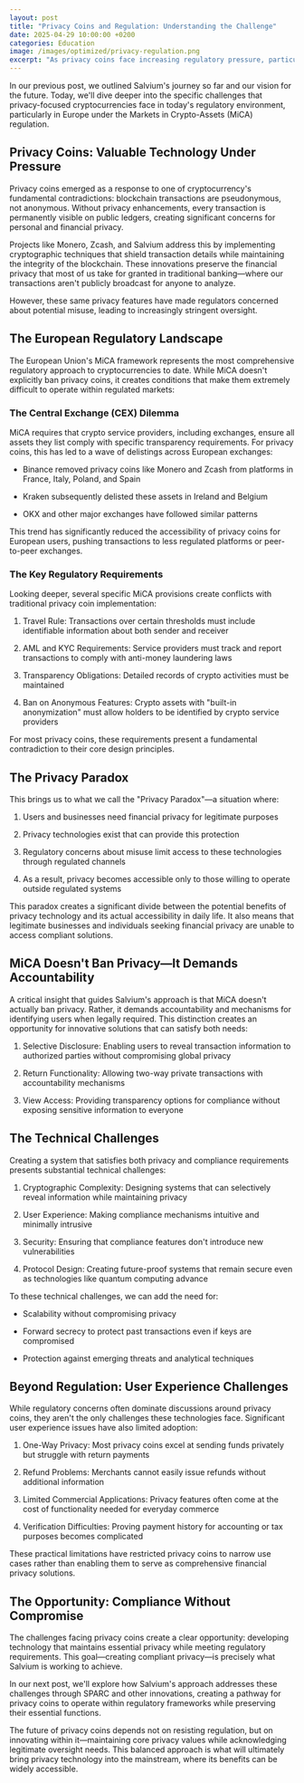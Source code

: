 ```yaml
---
layout: post
title: "Privacy Coins and Regulation: Understanding the Challenge"
date: 2025-04-29 10:00:00 +0200
categories: Education
image: /images/optimized/privacy-regulation.png
excerpt: "As privacy coins face increasing regulatory pressure, particularly under MiCA, we explore the challenges and opportunities in creating compliant privacy solutions."
---
```



In our previous post, we outlined Salvium's journey so far and our vision for the future. Today, we'll dive deeper into the specific challenges that privacy-focused cryptocurrencies face in today's regulatory environment, particularly in Europe under the Markets in Crypto-Assets (MiCA) regulation.

## Privacy Coins: Valuable Technology Under Pressure

Privacy coins emerged as a response to one of cryptocurrency's fundamental contradictions: blockchain transactions are pseudonymous, not anonymous. Without privacy enhancements, every transaction is permanently visible on public ledgers, creating significant concerns for personal and financial privacy.

Projects like Monero, Zcash, and Salvium address this by implementing cryptographic techniques that shield transaction details while maintaining the integrity of the blockchain. These innovations preserve the financial privacy that most of us take for granted in traditional banking—where our transactions aren't publicly broadcast for anyone to analyze.

However, these same privacy features have made regulators concerned about potential misuse, leading to increasingly stringent oversight.

## The European Regulatory Landscape

The European Union's MiCA framework represents the most comprehensive regulatory approach to cryptocurrencies to date. While MiCA doesn't explicitly ban privacy coins, it creates conditions that make them extremely difficult to operate within regulated markets:

### The Central Exchange (CEX) Dilemma

MiCA requires that crypto service providers, including exchanges, ensure all assets they list comply with specific transparency requirements. For privacy coins, this has led to a wave of delistings across European exchanges:

-   Binance removed privacy coins like Monero and Zcash from platforms in France, Italy, Poland, and Spain
    
-   Kraken subsequently delisted these assets in Ireland and Belgium
    
-   OKX and other major exchanges have followed similar patterns
    

This trend has significantly reduced the accessibility of privacy coins for European users, pushing transactions to less regulated platforms or peer-to-peer exchanges.

### The Key Regulatory Requirements

Looking deeper, several specific MiCA provisions create conflicts with traditional privacy coin implementation:

1.  Travel Rule: Transactions over certain thresholds must include identifiable information about both sender and receiver
    
2.  AML and KYC Requirements: Service providers must track and report transactions to comply with anti-money laundering laws
    
3.  Transparency Obligations: Detailed records of crypto activities must be maintained
    
4.  Ban on Anonymous Features: Crypto assets with "built-in anonymization" must allow holders to be identified by crypto service providers
    

For most privacy coins, these requirements present a fundamental contradiction to their core design principles.

## The Privacy Paradox

This brings us to what we call the "Privacy Paradox"—a situation where:

1.  Users and businesses need financial privacy for legitimate purposes
    
2.  Privacy technologies exist that can provide this protection
    
3.  Regulatory concerns about misuse limit access to these technologies through regulated channels
    
4.  As a result, privacy becomes accessible only to those willing to operate outside regulated systems
    

This paradox creates a significant divide between the potential benefits of privacy technology and its actual accessibility in daily life. It also means that legitimate businesses and individuals seeking financial privacy are unable to access compliant solutions.

## MiCA Doesn't Ban Privacy—It Demands Accountability

A critical insight that guides Salvium's approach is that MiCA doesn't actually ban privacy. Rather, it demands accountability and mechanisms for identifying users when legally required. This distinction creates an opportunity for innovative solutions that can satisfy both needs:

1.  Selective Disclosure: Enabling users to reveal transaction information to authorized parties without compromising global privacy
    
2.  Return Functionality: Allowing two-way private transactions with accountability mechanisms
    
3.  View Access: Providing transparency options for compliance without exposing sensitive information to everyone
    

## The Technical Challenges

Creating a system that satisfies both privacy and compliance requirements presents substantial technical challenges:

1.  Cryptographic Complexity: Designing systems that can selectively reveal information while maintaining privacy
    
2.  User Experience: Making compliance mechanisms intuitive and minimally intrusive
    
3.  Security: Ensuring that compliance features don't introduce new vulnerabilities
    
4.  Protocol Design: Creating future-proof systems that remain secure even as technologies like quantum computing advance
    

To these technical challenges, we can add the need for:

-   Scalability without compromising privacy
    
-   Forward secrecy to protect past transactions even if keys are compromised
    
-   Protection against emerging threats and analytical techniques
    

## Beyond Regulation: User Experience Challenges

While regulatory concerns often dominate discussions around privacy coins, they aren't the only challenges these technologies face. Significant user experience issues have also limited adoption:

1.  One-Way Privacy: Most privacy coins excel at sending funds privately but struggle with return payments
    
2.  Refund Problems: Merchants cannot easily issue refunds without additional information
    
3.  Limited Commercial Applications: Privacy features often come at the cost of functionality needed for everyday commerce
    
4.  Verification Difficulties: Proving payment history for accounting or tax purposes becomes complicated
    

These practical limitations have restricted privacy coins to narrow use cases rather than enabling them to serve as comprehensive financial privacy solutions.

## The Opportunity: Compliance Without Compromise

The challenges facing privacy coins create a clear opportunity: developing technology that maintains essential privacy while meeting regulatory requirements. This goal—creating compliant privacy—is precisely what Salvium is working to achieve.

In our next post, we'll explore how Salvium's approach addresses these challenges through SPARC and other innovations, creating a pathway for privacy coins to operate within regulatory frameworks while preserving their essential functions.

The future of privacy coins depends not on resisting regulation, but on innovating within it—maintaining core privacy values while acknowledging legitimate oversight needs. This balanced approach is what will ultimately bring privacy technology into the mainstream, where its benefits can be widely accessible.
